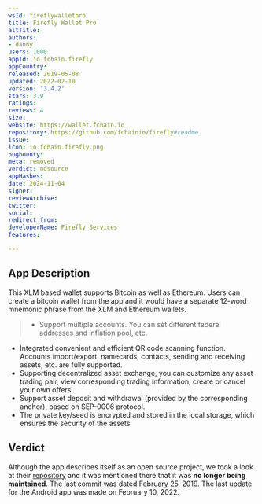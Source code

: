 ```yaml
---
wsId: fireflywalletpro
title: Firefly Wallet Pro
altTitle: 
authors:
- danny
users: 1000
appId: io.fchain.firefly
appCountry: 
released: 2019-05-08
updated: 2022-02-10
version: '3.4.2'
stars: 3.9
ratings: 
reviews: 4
size: 
website: https://wallet.fchain.io
repository: https://github.com/fchainio/firefly#readme
issue: 
icon: io.fchain.firefly.png
bugbounty: 
meta: removed
verdict: nosource
appHashes: 
date: 2024-11-04
signer: 
reviewArchive: 
twitter: 
social: 
redirect_from: 
developerName: Firefly Services
features: 

---
```


## App Description 

This XLM based wallet supports Bitcoin as well as Ethereum. Users can create a bitcoin wallet from the app and it would have a separate 12-word mnemonic phrase from the XLM and Ethereum wallets. 

> - Support multiple accounts. You can set different federal addresses and inflation pool, etc.
- Integrated convenient and efficient QR code scanning function. Accounts import/export, namecards, contacts, sending and receiving assets, etc. are fully supported.
- Supporting decentralized asset exchange, you can customize any asset trading pair, view corresponding trading information, create or cancel your own offers.
- Support asset deposit and withdrawal (provided by the corresponding anchor), based on SEP-0006 protocol.
- The private key/seed is encrypted and stored in the local storage, which ensures the security of the assets.

## Verdict 

Although the app describes itself as an open source project, we took a look at their [repository](https://github.com/fchainio/firefly#readme) and it was mentioned there that it was **no longer being maintained**. The last [commit](https://github.com/fchainio/firefly/commit/338ced340c8e7c2d44db3d622e00681cb0f23d08) was dated February 25, 2019. The last update for the Android app was made on February 10, 2022. 


